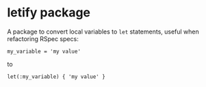 # letify package

A package to convert local variables to `let` statements, useful when refactoring RSpec specs:

```
my_variable = 'my value'
```

to

```
let(:my_variable) { 'my value' }
```
